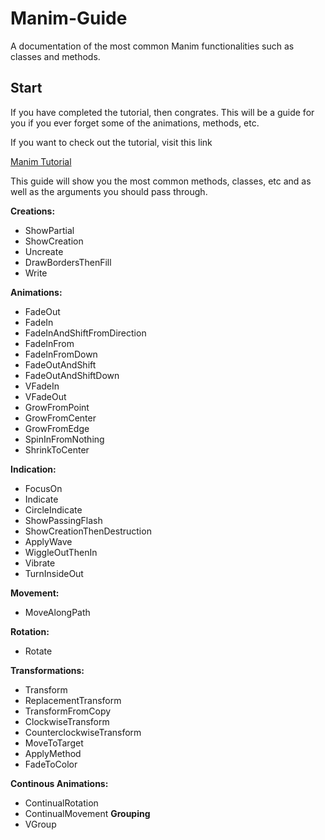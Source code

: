 # Manim-Guide
A documentation of the most common Manim functionalities such as classes and methods. 

## Start
If you have completed the tutorial, then congrates. This will be a guide for you if you ever forget some of the animations, methods, etc. 

If you want to check out the tutorial, visit this link 

[Manim Tutorial](https://github.com/malhotra5/Manim-Tutorial)

This guide will show you the most common methods, classes, etc and as well as the arguments you should pass through. 


**Creations:**
* ShowPartial
* ShowCreation
* Uncreate
* DrawBordersThenFill
* Write

**Animations:**
* FadeOut
* FadeIn 
* FadeInAndShiftFromDirection
* FadeInFrom
* FadeInFromDown
* FadeOutAndShift
* FadeOutAndShiftDown
* VFadeIn
* VFadeOut
* GrowFromPoint
* GrowFromCenter
* GrowFromEdge
* SpinInFromNothing
* ShrinkToCenter

**Indication:**
* FocusOn
* Indicate
* CircleIndicate
* ShowPassingFlash
* ShowCreationThenDestruction
* ApplyWave
* WiggleOutThenIn
* Vibrate
* TurnInsideOut

**Movement:** 
* MoveAlongPath

**Rotation:**
* Rotate

**Transformations:**
* Transform
* ReplacementTransform
* TransformFromCopy
* ClockwiseTransform
* CounterclockwiseTransform
* MoveToTarget
* ApplyMethod
* FadeToColor

**Continous Animations:**
* ContinualRotation
* ContinualMovement
**Grouping**
* VGroup

